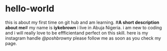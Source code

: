 # hello-world
this is about my first time on git hub and am learning.
#**A short description about me**#
my name is **iykebrown** i live in Abuja Nigeria.
i am new to coding and i will really love to be effficientand perfect on this skill.
here is my instagram handle *@poshbrowny* please follow me as soon as you check my page.
